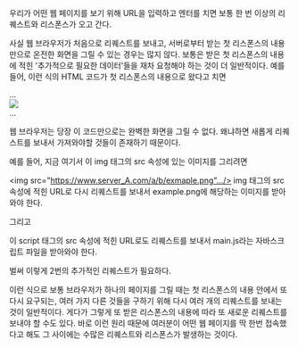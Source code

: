우리가 어떤 웹 페이지를 보기 위해 URL을 입력하고 엔터를 치면 보통 한 번 이상의 리퀘스트와 리스폰스가 오고 간다. 

사실 웹 브라우저가 처음으로 리퀘스트를 보내고, 서버로부터 받는 첫 리스폰스의 내용만으로 온전한 화면을 그릴 수 있는 경우는 많지 않다. 보통은 받은 첫 리스폰스의 내용에 적힌 '추가적으로 필요한 데이터'들을 재차 요청해야 하는 것이 더 일반적이다. 예를 들어, 이런 식의 HTML 코드가 첫 리스폰스의 내용으로 왔다고 치면

<html>
<head></head>
<body>
    ...
    <div>
        <img src="https://www.server_A.com/a/b/exmaple.png".../>
    </div>
  ...
<script src="http://www.server_B.com/c/d/main.js"></script>
</body>
</html>

웹 브라우저는 당장 이 코드만으로는 완벽한 화면을 그릴 수 없다. 왜냐하면 새롭게 리퀘스트를 보내서 가져와야할 것들이 존재하기 때문이다.

예를 들어, 지금 여기서 이 img 태그의 src 속성에 있는 이미지를 그리려면

<img src="https://www.server_A.com/a/b/exmaple.png".../> 
img 태그의 src 속성에 적힌 URL로 다시 리퀘스트를 보내서 example.png에 해당하는 이미지를 받아와야 한다.

그리고

<script src="http://www.server_B.com/c/d/main.js"></script>
이 script 태그의 src 속성에 적힌 URL로도 리퀘스트를 보내서 main.js라는 자바스크립트 파일을 받아와야 한다.

벌써 이렇게 2번의 추가적인 리퀘스트가 필요하다.

이런 식으로 보통 브라우저가 하나의 페이지를 그릴 때는 첫 리스폰스의 내용 안에서 또다시 요구되는, 여러 가지 다른 것들을 구하기 위해 다시 여러 개의 리퀘스트를 보내는 것이 일반적이다. 게다가 그렇게 또 받은 리스폰스의 내용에 따라 또 새로운 리퀘스트를 보내야 할 수도 있다. 바로 이런 원리 때문에 여러분이 어떤 웹 페이지를 딱 한번 접속했다고 해도 그 사이에는 수많은 리퀘스트와 리스폰스가 발생하는 것이다.